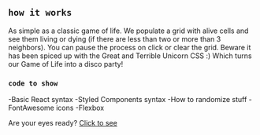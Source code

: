 
## `how it works`

As simple as a classic game of life.
We populate a grid with alive cells and see them living or dying (if there are less than two or more than 3 neighbors). You can pause the process on click or clear the grid.
Beware it has been spiced up with the Great and Terrible Unicorn CSS :) Which turns our Game of Life into a disco party!


### `code to show`

-Basic React syntax
-Styled Components syntax
-How to randomize stuff
-FontAwesome icons
-Flexbox

Are your eyes ready? [Click to see](https://my-game-of-life-react.herokuapp.com/) 

